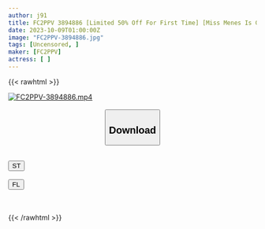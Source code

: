 ```yaml
---
author: j91
title: FC2PPV 3894886 [Limited 50% Off For First Time] [Miss Menes Is Good At Attacking! ] The Strongest Beauty With Beautiful Big Breasts And Beautiful Butt Appears! The Essence Of The Rod Is Squeezed Out With Techniques That Are Not Disclosed To Outsiders! [Review Bonus Included] [cen]
date: 2023-10-09T01:00:00Z
image: "FC2PPV-3894886.jpg"
tags: [Uncensored, ]
maker: [FC2PPV]
actress: [ ]
---
```



{{< rawhtml >}}

<div class="video" data-videoid="kZ3g3v18lYuOLKe">
    <a href="javascript:;">
        <img src="https://my.j91.asia/posts/FC2PPV-3894886/FC2PPV-3894886.jpg" width="WIDTH" height="HEIGHT" alt="FC2PPV-3894886.mp4" loading="lazy">
    </a>
</div>

<script type="text/javascript" src="https://j91.asia/asset/on-demand-st.js"></script>

<br>
  <link rel="stylesheet" href="https://j91.asia/asset/bs5.css">
  
  <center>
  <button class="btn btn-primary" type="button" data-bs-toggle="collapse" data-bs-target=".multi-collapse" aria-expanded="false" aria-controls="multiCollapseExample1 multiCollapseExample2"><h2>Download</h2></button></center>
</p>
<div class="row">
  <div class="col">
    <div class="collapse multi-collapse" id="multiCollapseExample1">
      <div class="card card-body">
	      	      <br>
<div class="buttons">  
<a href="https://streamtape.to/v/kZ3g3v18lYuOLKe"><button class="btn-hover color-3"><i class="fa fa-download"></i> ST</button></a></div>
    </div>
  </div>
</div>
  <div class="col">
    <div class="collapse multi-collapse" id="multiCollapseExample2">
      <div class="card card-body">
	      <br>
<div class="buttons">
    <a href="https://filelions.online/f/lpde8t0yuom9"><button class="btn-hover color-9"><i class="fa fa-download"></i> FL</button></a></div>
<br><br>
      </div>
    </div>
  </div>
</div>

{{< /rawhtml >}}